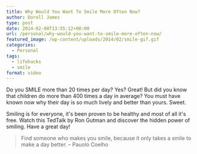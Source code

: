 ```yaml
---
title: Why Would You Want To Smile More Often Now?
author: Dorell James
type: post
date: 2014-02-08T13:55:12+00:00
url: /personal/why-would-you-want-to-smile-more-often-now/
featured_image: /wp-content/uploads/2014/02/smile-gif.gif
categories:
  - Personal
tags:
  - lifehacks
  - smile
format: video
---
```


Do you SMILE more than 20 times per day? Yes? Great! But did you know that children do more than 400 times a day in average? You must have known now why their day is so much lively and better than yours. Sweet. <span class="wp-font-emots-emo-happy"></span>

Smiling is for everyone, it's been proven to be healthy and most of all it's free. Watch this TedTalk by Ron Gutman and discover the hidden power of smiling. Have a great day! <span class="wp-font-emots-emo-happy"></span>

> Find someone who makes you smile, because it only takes a smile to make a day better. &#8211; Pauolo Coelho
